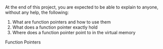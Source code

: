At the end of this project, you are expected to be able to explain to anyone, without any help, the following:
1.  What are function pointers and how to use them
2.  What does a function pointer exactly hold
3.  Where does a function pointer point to in the virtual memory

Function Pointers
